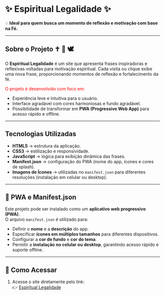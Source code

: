 # ✨ Espiritual Legalidade ✨

💡 **Ideal para quem busca um momento de reflexão e motivação com base na Fé.**

---

## Sobre o Projeto ✝️ 🔁 🕊️

O **Espiritual Legalidade** é um site que apresenta frases inspiradoras e reflexivas voltadas para motivação espiritual. Cada visita ou clique exibe uma nova frase, proporcionando momentos de reflexão e fortalecimento da fé.

<span style= "color:red"> O projeto é desenvolvido com foco em:</span>

- Experiência leve e intuitiva para o usuário.
- Interface agradável com cores harmoniosas e fundo agradável.
- Possibilidade de transformar em **PWA (Progressive Web App)** para acesso rápido e offline.

---

## Tecnologias Utilizadas

- **HTML5** → estrutura da aplicação.  
- **CSS3** → estilização e responsividade.  
- **JavaScript** → lógica para exibição dinâmica das frases.  
- **Manifest.json** → configuração do PWA (nome do app, ícones e cores de splash).  
- **Imagens de Ícones** → utilizadas no `manifest.json` para diferentes resoluções (instalação em celular ou desktop).  

---

## 📱 PWA e Manifest.json

Este projeto pode ser instalado como um **aplicativo web progressivo (PWA)**.  
O arquivo `manifest.json` é utilizado para:

- Definir o **nome** e a **descrição** do app.  
- Especificar **ícones em múltiplos tamanhos** para diferentes dispositivos.  
- Configurar a **cor de fundo** e **cor do tema**.  
- Permitir a **instalação no celular ou desktop**, garantindo acesso rápido e suporte offline.  

---
## 🚀 Como Acessar

1. Acesse o site diretamente pelo link:  
   👉 [Espiritual Legalidade](https://erika918.github.io/espiritual-legalidade/)